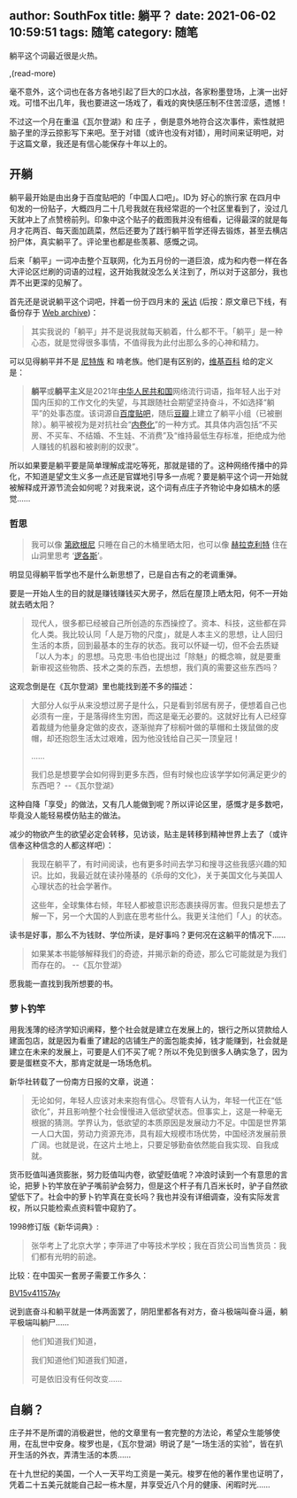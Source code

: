 author: SouthFox
title: 躺平？
date: 2021-06-02 10:59:51
tags: 随笔
category: 随笔
---

躺平这个词最近很是火热。

,(read-more)

毫不意外，这个词也在各方各地引起了巨大的口水战，各家粉墨登场，上演一出好戏。可惜不出几年，我也要进这一场戏了，看戏的爽快感压制不住苦涩感，遗憾！

不过这一个月在重温《瓦尔登湖》和 庄子 ，倒是意外地符合这次事件，索性就把脑子里的浮云掠影写下来吧。至于对错（或许也没有对错），用时间来证明吧，对于这篇文章，我还是有信心能保存十年以上的。



## 开躺

躺平最开始是由出身于百度贴吧的「中国人口吧」。ID为 好心的旅行家 在四月中旬发的一份贴子，大概四月二十几号我就在我经常逛的一个社区里看到了，没过几天就冲上了点赞榜前列。印象中这个贴子的截图我并没有细看，记得最深的就是每月才花两百、每天面加蔬菜，然后还要为了践行躺平哲学还得去锻炼，甚至去横店扮尸体，真实躺平了。评论里也都是些羡慕、感慨之词。

后来「躺平」一词冲击整个互联网，化为五月份的一道巨浪，成为和内卷一样在各大评论区烂刷的词语的过程，这开始我就没怎么关注到了，所以对于这部分，我也弄不出更深的见解了。

首先还是说说躺平这个词吧，拌着一份于四月末的 [采访](https://www.thepaper.cn/newsDetail_forward_12444215) (后按：原文章已下线，有备份存于 [Web archive](https://web.archive.org/web/20210603142252/https://www.thepaper.cn/newsDetail_forward_12444215))：

> 其实我说的「躺平」并不是说我就每天躺着，什么都不干。「躺平」是一种心态，就是觉得很多事情，不值得我为此付出那么多的心神和精力。

可以见得躺平并不是 [尼特族](https://zh.wikipedia.org/wiki/%E5%B0%BC%E7%89%B9%E6%97%8F) 和 啃老族。他们是有区别的，[维基百科](https://zh.wikipedia.org/zh-hans/躺平) 给的定义是：

> **躺平**或**躺平主义**是2021年[中华人民共和国](https://zh.wikipedia.org/wiki/中华人民共和国)网络流行词语，指年轻人出于对国内压抑的工作文化的失望，与其跟随社会期望坚持奋斗，不如选择“躺平”的处事态度。该词源自[百度贴吧](https://zh.wikipedia.org/wiki/百度贴吧)，随后[豆瓣](https://zh.wikipedia.org/wiki/豆瓣)上建立了躺平小组（已被删除）。躺平被视为是对抗社会“[内卷化](https://zh.wikipedia.org/wiki/内卷化)”的一种方式。其具体内涵包括“不买房、不买车、不结婚、不生娃、不消费”及“维持最低生存标准，拒绝成为他人赚钱的机器和被剥削的奴隶”。

所以如果要是躺平要是简单理解成混吃等死，那就是错的了。这种网络传播中的异化，不知道是望文生义多一点还是官媒地引导多一点呢？要是躺平这个词一开始就被解释成开源节流会如何呢？对我来说，这个词有点庄子齐物论中身如槁木的感觉……

### 哲思

> 我可以像 [第欧根尼](https://zh.wikipedia.org/wiki/錫諾普的第歐根尼) 只睡在自己的木桶里晒太阳，也可以像 [赫拉克利特](https://zh.wikipedia.org/wiki/赫拉克利特) 住在山洞里思考 ‘[逻各斯](https://zh.wikipedia.org/wiki/逻各斯)’。

明显见得躺平哲学也不是什么新思想了，已是自古有之的老调重弹。

要是一开始人生的目的就是赚钱赚钱买大房子，然后在屋顶上晒太阳，何不一开始就去晒太阳？



> 现代人，很多都已经被自己所创造的东西操控了。资本、科技，这些都在异化人类。我比较认同「人是万物的尺度」，就是人本主义的思想，让人回归生活的本质，回到最基本的生存的状态。我可以怀疑一切，但不会去质疑「以人为本」的思想。马克思·韦伯也提出过「除魅」的概念嘛，就是要重新审视这些物质、技术之类的东西，去想想，我们真的需要这些东西吗？

这观念倒是在《瓦尔登湖》里也能找到差不多的描述：

> 大部分人似乎从来没想过房子是什么，只是看到邻居有房子，便想着自己也必须有一座，于是落得终生穷困，而这是毫无必要的。这就好比有人已经穿着裁缝为他量身定做的皮衣，逐渐抛弃了棕榈叶做的草帽和土拨鼠做的皮帽，却还抱怨生活太过艰难，因为他没钱给自己买一顶皇冠！
>
> ……
>
> 我们总是想要学会如何得到更多东西，但有时候也应该学学如何满足更少的东西吧？ --《瓦尔登湖》

这种自降「享受」的做法，又有几人能做到呢？所以评论区里，感慨才是多数吧，毕竟没人能轻易模仿贴主的做法。

减少的物欲产生的欲望必定会转移，见访谈，贴主是转移到精神世界上去了（或许信奉这种信念的人都这样吧）：

> 我现在躺平了，有时间阅读，也有更多时间去学习和搜寻这些我感兴趣的知识。比如，我最近就在读孙隆基的《杀母的文化》，关于美国文化与美国人心理状态的社会学著作。
>
> 这些年，全球集体右倾，年轻人都被意识形态裹挟得厉害。但我只是想去了解一下，另一个大国的人到底在思考些什么。我更关注他们「人」的状态。

读书是好事，那么不为钱财、学位所读，是好事吗？更何况在这躺平的情况下……

> 如果某本书能够解释我们的奇迹，并揭示新的奇迹，那么它可能就是为我们而存在的。 --《瓦尔登湖》

愿我能一直找到我所想要的书。

### 萝卜钓竿

用我浅薄的经济学知识阐释，整个社会就是建立在发展上的，银行之所以贷款给人建面包店，就是因为看重了建起的店铺生产的面包能卖掉，钱才能赚到，社会就是建立在未来的发展上，可要是人们不买了呢？所以不免见到很多人确实急了，因为要是蛋糕变不大，那肯定就是一场场危机。

新华社转载了一份南方日报的文章，说道：

> 无论如何，年轻人应该对未来抱有信心。尽管有人认为，年轻一代正在“低欲化”，并且影响整个社会慢慢进入低欲望状态。但事实上，这是一种毫无根据的猜测。学界认为，低欲望的本质原因是发展动力不足。中国是世界第一人口大国，劳动力资源充沛，具有超大规模市场优势，中国经济发展前景广阔。也就是说，在这片土地上，只要足够勤奋依然能自我实现、自我成就。

货币贬值叫通货膨胀，努力贬值叫内卷，欲望贬值呢？冲浪时读到一个有意思的言论，把萝卜钓竿放在驴子嘴前驴会努力，但是这个杆子有几百米长时，驴子自然欲望低下了。社会中的萝卜钓竿真在变长吗？我也并没有详细调查，没有实际发言权，所以只能检索点资料管中窥豹了。

1998修订版《新华词典》:

> 张华考上了北京大学；李萍进了中等技术学校；我在百货公司当售货员：我们都有光明的前途。

比较：在中国买一套房子需要工作多久：

[BV15v41157Ay](https://www.bilibili.com/video/BV15v41157Ay)



说到底奋斗和躺平就是一体两面罢了，阴阳里都各有对方，奋斗极端叫奋斗逼，躺平极端叫躺尸……

> 他们知道我们知道，
>
> 我们知道他们知道我们知道，
>
> 可是依旧没有任何改变……



## 自躺？

庄子并不是所谓的消极避世，他的文章里有一套完整的方法论，希望众生能够使用，在乱世中安身。梭罗也是，《瓦尔登湖》明说了是“一场生活的实验”，皆在扒开生活的外衣，弄清生活的本质……

在十九世纪的美国，一个人一天平均工资是一美元。梭罗在他的著作里也证明了，凭着二十五美元就能自己起一栋木屋，并享受近八个月的健康、闲暇时光……